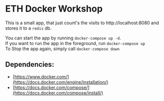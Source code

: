 # ETH Docker Workshop
This is a small app, that just count's the visits to http://localhost:8080 and stores it to a `redis` db.  
  
You can start the app by running `docker-compose up -d`.  
If you want to run the app in the foreground, run `docker-compose up`  
To Stop the app again, simply call `docker-compose down`
  
## Dependencies:
- [https://www.docker.com/](https://docs.docker.com/engine/installation/)
- [https://docs.docker.com/compose/](https://docs.docker.com/compose/install/)